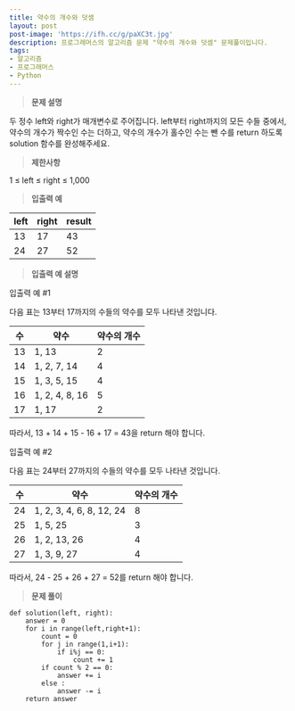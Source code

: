 ```yaml
---
title: 약수의 개수와 덧셈
layout: post
post-image: 'https://ifh.cc/g/paXC3t.jpg'
description: 프로그래머스의 알고리즘 문제 "약수의 개수와 덧셈" 문제풀이입니다.
tags:
- 알고리즘
- 프로그래머스
- Python
---
```



>**문제 설명**

두 정수 left와 right가 매개변수로 주어집니다. left부터 right까지의 모든 수들 중에서, 약수의 개수가 짝수인 수는 더하고, 약수의 개수가 홀수인 수는 뺀 수를 return 하도록 solution 함수를 완성해주세요.

>**제한사항**


1 ≤  left  ≤  right  ≤ 1,000


>**입출력 예**

| left | right | result |
|--|--|--|
| 13 | 17 | 43 |
| 24 | 27 | 52 |

>**입출력 예 설명**

입출력 예 #1


다음 표는 13부터 17까지의 수들의 약수를 모두 나타낸 것입니다.


| 수 | 약수 | 약수의 개수 |
|--|--|--|
| 13 | 1, 13 | 2 |
| 14 | 1, 2, 7, 14 | 4 |
| 15 | 1, 3, 5, 15 | 4 |
| 16 | 1, 2, 4, 8, 16 | 5 |
| 17 | 1, 17 | 2 |


따라서, 13 + 14 + 15 - 16 + 17 = 43을 return 해야 합니다.


입출력 예 #2


다음 표는 24부터 27까지의 수들의 약수를 모두 나타낸 것입니다.


| 수 | 약수 | 약수의 개수 |
|--|--|--|
| 24 | 1, 2, 3, 4, 6, 8, 12, 24 | 8 |
| 25 | 1, 5, 25 | 3 |
| 26 | 1, 2, 13, 26 | 4 |
| 27 | 1, 3, 9, 27 | 4 |


따라서, 24 - 25 + 26 + 27 = 52를 return 해야 합니다.


>**문제 풀이**

    def solution(left, right):
        answer = 0
        for i in range(left,right+1):
            count = 0
            for j in range(1,i+1):
                if i%j == 0:
                    count += 1
            if count % 2 == 0:
                answer += i
            else :
                answer -= i
        return answer






